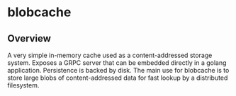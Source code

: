 # blobcache

## Overview
A very simple in-memory cache used as a content-addressed storage system. Exposes a GRPC server that can be embedded directly in a golang application. Persistence is backed by disk. The main use for blobcache is to store large blobs of content-addressed data for fast lookup by a distributed filesystem.